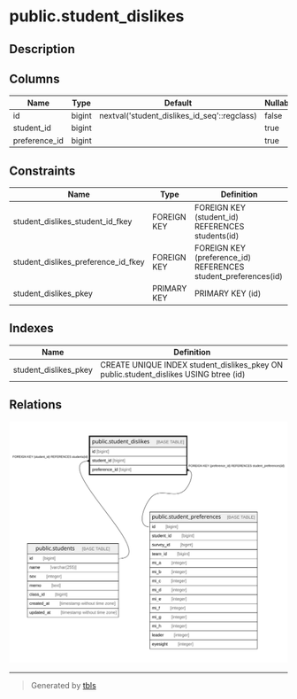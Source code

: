 # public.student_dislikes

## Description

## Columns

| Name | Type | Default | Nullable | Children | Parents | Comment |
| ---- | ---- | ------- | -------- | -------- | ------- | ------- |
| id | bigint | nextval('student_dislikes_id_seq'::regclass) | false |  |  |  |
| student_id | bigint |  | true |  | [public.students](public.students.md) |  |
| preference_id | bigint |  | true |  | [public.student_preferences](public.student_preferences.md) |  |

## Constraints

| Name | Type | Definition |
| ---- | ---- | ---------- |
| student_dislikes_student_id_fkey | FOREIGN KEY | FOREIGN KEY (student_id) REFERENCES students(id) |
| student_dislikes_preference_id_fkey | FOREIGN KEY | FOREIGN KEY (preference_id) REFERENCES student_preferences(id) |
| student_dislikes_pkey | PRIMARY KEY | PRIMARY KEY (id) |

## Indexes

| Name | Definition |
| ---- | ---------- |
| student_dislikes_pkey | CREATE UNIQUE INDEX student_dislikes_pkey ON public.student_dislikes USING btree (id) |

## Relations

![er](public.student_dislikes.svg)

---

> Generated by [tbls](https://github.com/k1LoW/tbls)
